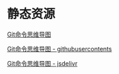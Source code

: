 # 静态资源

[Git命令思维导图](https://raw.githubusercontent.com/songlitao/picgo/master/resource/test/git.png)

[Git命令思维导图 - githubusercontents](https://raw.githubusercontents.com/songlitao/picgo/master/resource/test/git.png)

[Git命令思维导图 - jsdelivr](https://fastly.jsdelivr.net/gh/songlitao/picgo/resource/test/git.png)
